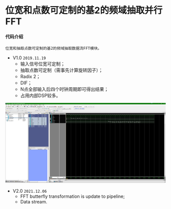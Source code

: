 # 位宽和点数可定制的基2的频域抽取并行FFT
#### 代码介绍
    位宽和抽取点数可定制的基2的频域抽取数据流FFT模块。

* V1.0   `2019.11.19`
    * 输入信号位宽可定制；
    * 抽取点数可定制（需事先计算旋转因子）；
    * Radix 2；
    * DIF；
    * N点全部输入后四个时钟周期即可得出结果；
    * 占用内部DSP较多。

![img1](https://raw.githubusercontent.com/Verdvana/FFT_B2_DIF/master/Simulation/FFT_B2_DIF_TB/wave.jpg)


* V2.0  `2021.12.06`
    * FFT butterfly transformation is update to pipeline;
    * Data stream.
